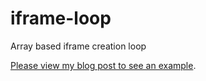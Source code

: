 # iframe-loop

Array based iframe creation loop

<script async src="//jsfiddle.net/maxfalstein/xgo345hu/4/embed/js,html,result/"></script>

[Please view my blog post to see an example](http://blog.maxsaxedesign.co.uk/2017/02/04/max-instagram-using-dynamic-iframe/).
